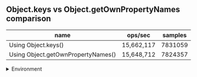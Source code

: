 ## Object.keys vs Object.getOwnPropertyNames comparison

|name|ops/sec|samples|
|-|-|-|
|Using Object.keys()|15,662,117|7831059|
|Using Object.getOwnPropertyNames()|15,648,712|7824357|


<details>
<summary>Environment</summary>

* __Machine:__ linux x64 | 4 vCPUs | 7.6GB Mem
* __Run:__ Wed Sep 25 2024 20:31:24 GMT+0000 (Coordinated Universal Time)
</details>

<!--
{"environment":{"platform":"linux","arch":"x64","cpus":4,"totalMemory":7.597896575927734},"benchmarks":[{"name":"Using Object.keys()","opsSec":15662117.999966156,"samples":7831059},{"name":"Using Object.getOwnPropertyNames()","opsSec":15648712.560186334,"samples":7824357}]}-->
